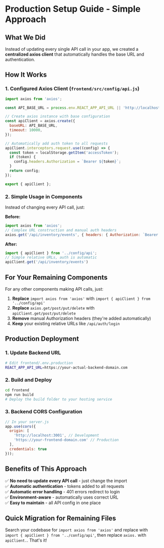 # Production Setup Guide - Simple Approach

## What We Did

Instead of updating every single API call in your app, we created a **centralized axios client** that automatically handles the base URL and authentication.

## How It Works

### 1. Configured Axios Client (`frontend/src/config/api.js`)
```javascript
import axios from 'axios';

const API_BASE_URL = process.env.REACT_APP_API_URL || 'http://localhost:3000';

// Create axios instance with base configuration
const apiClient = axios.create({
  baseURL: API_BASE_URL,
  timeout: 10000,
});

// Automatically add auth token to all requests
apiClient.interceptors.request.use((config) => {
  const token = localStorage.getItem('accessToken');
  if (token) {
    config.headers.Authorization = `Bearer ${token}`;
  }
  return config;
});

export { apiClient };
```

### 2. Simple Usage in Components
Instead of changing every API call, just:

**Before:**
```javascript
import axios from 'axios';
// Complex URL construction and manual auth headers
axios.get('/api/inventory/events', { headers: { Authorization: `Bearer ${token}` }})
```

**After:**
```javascript
import { apiClient } from '../config/api';
// Simple relative URLs, auth is automatic
apiClient.get('/api/inventory/events')
```

## For Your Remaining Components

For any other components making API calls, just:

1. **Replace** `import axios from 'axios'` with `import { apiClient } from '../config/api'`
2. **Replace** `axios.get/post/put/delete` with `apiClient.get/post/put/delete`
3. **Remove** manual Authorization headers (they're added automatically)
4. **Keep** your existing relative URLs like `/api/auth/login`

## Production Deployment

### 1. Update Backend URL
```bash
# Edit frontend/.env.production
REACT_APP_API_URL=https://your-actual-backend-domain.com
```

### 2. Build and Deploy
```bash
cd frontend
npm run build
# Deploy the build folder to your hosting service
```

### 3. Backend CORS Configuration
```javascript
// In your server.js
app.use(cors({
  origin: [
    'http://localhost:3001', // Development
    'https://your-frontend-domain.com' // Production
  ],
  credentials: true
}));
```

## Benefits of This Approach

✅ **No need to update every API call** - just change the import  
✅ **Automatic authentication** - tokens added to all requests  
✅ **Automatic error handling** - 401 errors redirect to login  
✅ **Environment-aware** - automatically uses correct URL  
✅ **Easy to maintain** - all API config in one place  

## Quick Migration for Remaining Files

Search your codebase for `import axios from 'axios'` and replace with `import { apiClient } from '../config/api'`, then replace `axios.` with `apiClient.`. That's it!